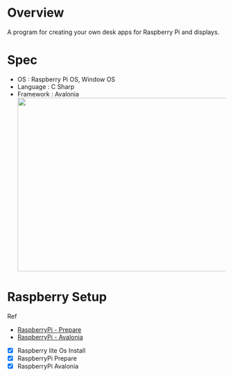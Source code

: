# Overview
A program for creating your own desk apps for Raspberry Pi and displays.

# Spec
- OS : Raspberry Pi OS, Window OS
- Language : C Sharp
- Framework : Avalonia
  <img src="https://github.com/lukewire129/DeskClock/assets/54387261/22fc6f1e-d92b-4b38-a1e1-ee2f4fabbdad" width="790" height="400">


# Raspberry Setup

Ref
- [RaspberryPi - Prepare](https://docs.avaloniaui.net/docs/guides/platforms/rpi/running-your-app-on-a-raspberry-pi)
- [RaspberryPi - Avalonia](https://docs.avaloniaui.net/docs/guides/platforms/rpi/running-on-raspbian-lite-via-drm)

- [X] Raspberry lite Os Install
- [X] RaspberryPi Prepare
- [X] RaspberryPi Avalonia
